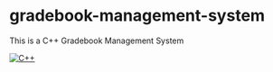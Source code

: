 # gradebook-management-system

This is a C++ Gradebook Management System

[![C++](https://img.shields.io/badge/C++-00599C?logo=C%2B%2B&logoColor=white&style=flat-square)](https://en.cppreference.com/)